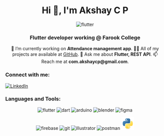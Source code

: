 <h1 align="center">Hi 👋, I'm Akshay C P</h1>
<div align="center">
    <img src="https://media.tenor.com/TCRFRR67pVkAAAAi/rebrnd-coding.gif" alt="flutter" width="100" height="100"/> 
</div>
<h3 align="center">Flutter developer working @ Farook College</h3>

<div align="center">
    <p>🔭 I’m currently working on <strong>Attendance management app</strong>.  
    👨‍💻 All of my projects are available at <a href="https://github.com/Akshay-cp7">GitHub</a>.  
    💬 Ask me about <strong>Flutter, REST API</strong>.  
    📫 Reach me at <strong>com.akshaycp@gmail.com</strong>.</p>
</div>


<h3 align="left">Connect with me:</h3>
<p align="left">
  <a href="https://www.linkedin.com/in/akshay-cp7" target="_blank">
    <img src="https://cdn.uconnectlabs.com/wp-content/uploads/sites/46/2022/08/Linkedin-Logo-e1660320077673.png" alt="LinkedIn" height="20" style="width: auto;"/>
  </a>
</p>

<h3 align="left">Languages and Tools:</h3>
<p align="center" class="icons-container"> 
  <a> 
    <img src="https://www.vectorlogo.zone/logos/flutterio/flutterio-icon.svg" alt="flutter" width="40" height="40"/> 
  </a> 
  <a> 
    <img src="https://www.vectorlogo.zone/logos/dartlang/dartlang-icon.svg" alt="dart" width="40" height="40"/> 
  </a> 
  <a> 
    <img src="https://cdn.worldvectorlogo.com/logos/arduino-1.svg" alt="arduino" width="40" height="40"/> 
  </a> 
  <a> 
    <img src="https://download.blender.org/branding/community/blender_community_badge_white.svg" alt="blender" width="40" height="40"/> 
  </a> 
  <a> 
    <img src="https://www.vectorlogo.zone/logos/figma/figma-icon.svg" alt="figma" width="40" height="40"/> 
  </a> 
</p>

<p align="center" class="icons-container"> 
  <a> 
    <img src="https://www.vectorlogo.zone/logos/firebase/firebase-icon.svg" alt="firebase" width="40" height="40"/> 
  </a> 
  <a> 
    <img src="https://www.vectorlogo.zone/logos/git-scm/git-scm-icon.svg" alt="git" width="40" height="40"/> 
  </a> 
  <a> 
    <img src="https://www.vectorlogo.zone/logos/adobe_illustrator/adobe_illustrator-icon.svg" alt="illustrator" width="40" height="40"/> 
  </a> 
  <a> 
    <img src="https://www.vectorlogo.zone/logos/getpostman/getpostman-icon.svg" alt="postman" width="40" height="40"/> 
  </a> 
  <a> 
    <img src="https://raw.githubusercontent.com/devicons/devicon/master/icons/python/python-original.svg" alt="python" width="40" height="40"/> 
  </a> 
</p>


